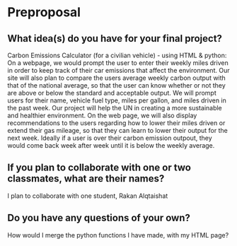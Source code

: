 # Preproposal

## What idea(s) do you have for your final project?
Carbon Emissions Calculator (for a civilian vehicle) - using HTML & python: 
On a webpage, we would prompt the user to enter their weekly miles driven in order to keep track of their car emissions that affect the environment.  Our site will also plan to compare the users average weekly carbon output with that of the national average, so that the user can know whether or not they are above or below the standard and acceptable output. We will prompt users for their name, vehicle fuel type, miles per gallon, and miles driven in the past week. Our project will help the UN in creating a more sustainable and healthier environment.  On the web page, we will also display recommendations to the users regarding how to lower their miles driven or extend their gas mileage, so that they can learn to lower their output for the next week.  Ideally if a user is over their carbon emission outpout, they would come back week after week until it is below the weekly average.  



## If you plan to collaborate with one or two classmates, what are their names?

I plan to collaborate with one student, Rakan Alqtaishat

## Do you have any questions of your own?

How would I merge the python functions I have made, with my HTML page? 
